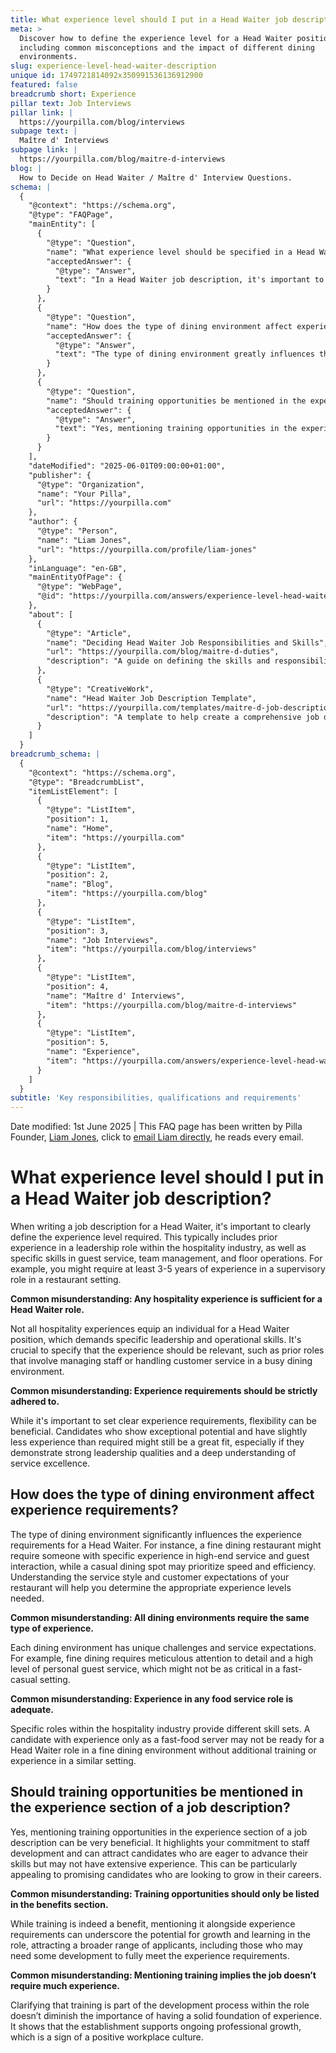 ```yaml
---
title: What experience level should I put in a Head Waiter job description?
meta: >
  Discover how to define the experience level for a Head Waiter position,
  including common misconceptions and the impact of different dining
  environments.
slug: experience-level-head-waiter-description
unique id: 1749721814092x350991536136912900
featured: false
breadcrumb short: Experience
pillar text: Job Interviews
pillar link: |
  https://yourpilla.com/blog/interviews
subpage text: |
  Maître d' Interviews
subpage link: |
  https://yourpilla.com/blog/maitre-d-interviews
blog: |
  How to Decide on Head Waiter / Maître d' Interview Questions.
schema: |
  {
    "@context": "https://schema.org",
    "@type": "FAQPage",
    "mainEntity": [
      {
        "@type": "Question",
        "name": "What experience level should be specified in a Head Waiter job description?",
        "acceptedAnswer": {
          "@type": "Answer",
          "text": "In a Head Waiter job description, it's important to clearly define the experience level required, typically including prior experience in a leadership role within the hospitality industry. This should encompass specific skills in guest service, team management, and floor operations, ideally with 3-5 years of experience in a supervisory role in a restaurant setting. Flexibility can be beneficial, as candidates who show exceptional potential with slightly less experience might also be a great fit, provided they exhibit strong leadership qualities and a deep understanding of service excellence."
        }
      },
      {
        "@type": "Question",
        "name": "How does the type of dining environment affect experience requirements for a Head Waiter?",
        "acceptedAnswer": {
          "@type": "Answer",
          "text": "The type of dining environment greatly influences the experience requirements for a Head Waiter. Fine dining restaurants may require specific experience in high-end service and guest interactions, whereas casual dining spots might prioritize speed and efficiency. It's important to align the experience requirements with the service style and customer expectations specific to the restaurant's dining environment."
        }
      },
      {
        "@type": "Question",
        "name": "Should training opportunities be mentioned in the experience section of a Head Waiter job description?",
        "acceptedAnswer": {
          "@type": "Answer",
          "text": "Yes, mentioning training opportunities in the experience section of a Head Waiter job description is beneficial. It highlights a commitment to staff development and attracts candidates who are keen to advance their skills but may not have extensive experience. This approach can appeal to promising candidates looking for career growth, underscoring that the establishment supports ongoing professional development."
        }
      }
    ],
    "dateModified": "2025-06-01T09:00:00+01:00",
    "publisher": {
      "@type": "Organization",
      "name": "Your Pilla",
      "url": "https://yourpilla.com"
    },
    "author": {
      "@type": "Person",
      "name": "Liam Jones",
      "url": "https://yourpilla.com/profile/liam-jones"
    },
    "inLanguage": "en-GB",
    "mainEntityOfPage": {
      "@type": "WebPage",
      "@id": "https://yourpilla.com/answers/experience-level-head-waiter-description"
    },
    "about": [
      {
        "@type": "Article",
        "name": "Deciding Head Waiter Job Responsibilities and Skills",
        "url": "https://yourpilla.com/blog/maitre-d-duties",
        "description": "A guide on defining the skills and responsibilities necessary for a Head Waiter position."
      },
      {
        "@type": "CreativeWork",
        "name": "Head Waiter Job Description Template",
        "url": "https://yourpilla.com/templates/maitre-d-job-description",
        "description": "A template to help create a comprehensive job description for a Head Waiter role, focusing on necessary skills and experience."
      }
    ]
  }
breadcrumb_schema: |
  {
    "@context": "https://schema.org",
    "@type": "BreadcrumbList",
    "itemListElement": [
      {
        "@type": "ListItem",
        "position": 1,
        "name": "Home",
        "item": "https://yourpilla.com"
      },
      {
        "@type": "ListItem",
        "position": 2,
        "name": "Blog",
        "item": "https://yourpilla.com/blog"
      },
      {
        "@type": "ListItem",
        "position": 3,
        "name": "Job Interviews",
        "item": "https://yourpilla.com/blog/interviews"
      },
      {
        "@type": "ListItem",
        "position": 4,
        "name": "Maître d' Interviews",
        "item": "https://yourpilla.com/blog/maitre-d-interviews"
      },
      {
        "@type": "ListItem",
        "position": 5,
        "name": "Experience",
        "item": "https://yourpilla.com/answers/experience-level-head-waiter-description"
      }
    ]
  }
subtitle: 'Key responsibilities, qualifications and requirements'
---
```


Date modified: 1st June 2025 | This FAQ page has been written by Pilla Founder, [Liam Jones](https://yourpilla.com/profile/liam-jones), click to [email Liam directly](https://mailto:liam@yourpilla.com), he reads every email.

# What experience level should I put in a Head Waiter job description?

When writing a job description for a Head Waiter, it's important to clearly define the experience level required. This typically includes prior experience in a leadership role within the hospitality industry, as well as specific skills in guest service, team management, and floor operations. For example, you might require at least 3-5 years of experience in a supervisory role in a restaurant setting.

**Common misunderstanding: Any hospitality experience is sufficient for a Head Waiter role.**

Not all hospitality experiences equip an individual for a Head Waiter position, which demands specific leadership and operational skills. It's crucial to specify that the experience should be relevant, such as prior roles that involve managing staff or handling customer service in a busy dining environment.

**Common misunderstanding: Experience requirements should be strictly adhered to.**

While it's important to set clear experience requirements, flexibility can be beneficial. Candidates who show exceptional potential and have slightly less experience than required might still be a great fit, especially if they demonstrate strong leadership qualities and a deep understanding of service excellence.

## How does the type of dining environment affect experience requirements?

The type of dining environment significantly influences the experience requirements for a Head Waiter. For instance, a fine dining restaurant might require someone with specific experience in high-end service and guest interaction, while a casual dining spot may prioritize speed and efficiency. Understanding the service style and customer expectations of your restaurant will help you determine the appropriate experience levels needed.

**Common misunderstanding: All dining environments require the same type of experience.**

Each dining environment has unique challenges and service expectations. For example, fine dining requires meticulous attention to detail and a high level of personal guest service, which might not be as critical in a fast-casual setting.

**Common misunderstanding: Experience in any food service role is adequate.**

Specific roles within the hospitality industry provide different skill sets. A candidate with experience only as a fast-food server may not be ready for a Head Waiter role in a fine dining environment without additional training or experience in a similar setting.

## Should training opportunities be mentioned in the experience section of a job description?

Yes, mentioning training opportunities in the experience section of a job description can be very beneficial. It highlights your commitment to staff development and can attract candidates who are eager to advance their skills but may not have extensive experience. This can be particularly appealing to promising candidates who are looking to grow in their careers.

**Common misunderstanding: Training opportunities should only be listed in the benefits section.**

While training is indeed a benefit, mentioning it alongside experience requirements can underscore the potential for growth and learning in the role, attracting a broader range of applicants, including those who may need some development to fully meet the experience requirements.

**Common misunderstanding: Mentioning training implies the job doesn’t require much experience.**

Clarifying that training is part of the development process within the role doesn’t diminish the importance of having a solid foundation of experience. It shows that the establishment supports ongoing professional growth, which is a sign of a positive workplace culture.
